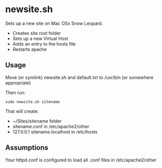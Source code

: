 # newsite.sh

Sets up a new site on Mac OSx Snow Leopard.  

* Creates site root folder
* Sets up a new Virtual Host
* Adds an entry to the hosts file
* Restarts apache

## Usage

Move (or symlink) newsite.sh and default.txt to /usr/bin (or somewhere appropriate)

Then run:

```
sudo newsite.sh sitename
```

That will create:

* ~/Sites/sitename folder
* sitename.conf in /etc/apache2/other
* 127.0.0.1 sitename.localhost in /etc/hosts

## Assumptions

Your httpd.conf is configured to load all .conf files in /etc/apache2/other

 
